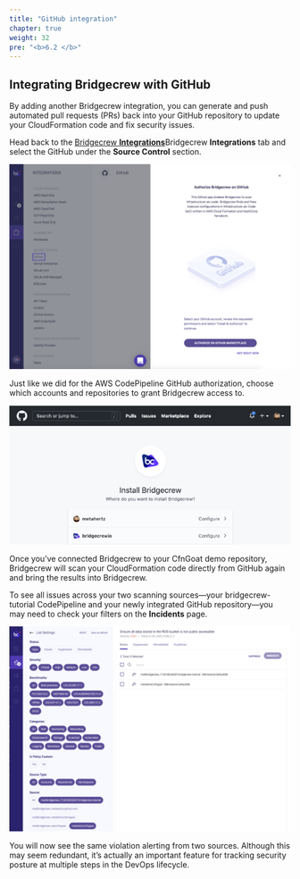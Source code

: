 ```yaml
---
title: "GitHub integration"
chapter: true
weight: 32
pre: "<b>6.2 </b>"
---
```


## Integrating Bridgecrew with GitHub
By adding another Bridgecrew integration, you can generate and push automated pull requests (PRs) back into your GitHub repository to update your CloudFormation code and fix security issues.

Head back to the [Bridgecrew **Integrations**](https://www.bridgecrew.cloud/integrations/Github/?utm_source=aws_workshop)Bridgecrew **Integrations** tab and select the GitHub under the **Source Control** section. 

![Authorize Github Bridgecrew Integration](./images/dash-authorize-github-2v2.png "Authorize Github Bridgecrew Integration")

Just like we did for the AWS CodePipeline GitHub authorization, choose which accounts and repositories to grant Bridgecrew access to. 

![Authorize Github Bridgecrew Integration](./images/dash-authorize-github-3.png "Authorize Github Bridgecrew Integration")

Once you’ve connected Bridgecrew to your CfnGoat demo repository, Bridgecrew will scan your CloudFormation code directly from GitHub again and bring the results into Bridgecrew.

To see all issues across your two scanning sources—your bridgecrew-tutorial CodePipeline and your newly integrated GitHub repository—you may need to check your filters on the **Incidents** page. 

![Filtering Incidents in the Bridgecrew dashboard](./images/dash-github-integration-filter-1.png "Filtering Incidents in the Bridgecrew dashboard")

You will now see the same violation alerting from two sources.  Although this may seem redundant, it’s actually an important feature for tracking security posture at multiple steps in the DevOps lifecycle.